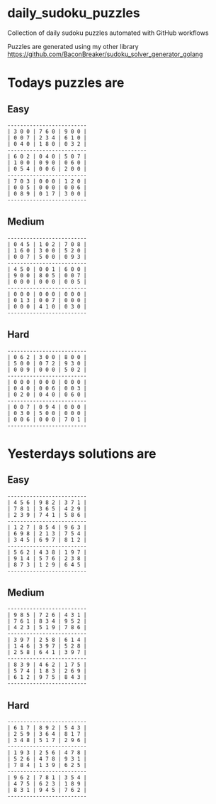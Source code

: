 
# daily_sudoku_puzzles 

Collection of daily sudoku puzzles automated with GitHub workflows 

Puzzles are generated using my other library https://github.com/BaconBreaker/sudoku_solver_generator_golang 
 

# Todays puzzles are 

## Easy 

```
-------------------------
| 3 0 0 | 7 6 0 | 9 0 0 | 
| 0 0 7 | 2 3 4 | 6 1 0 | 
| 0 4 0 | 1 8 0 | 0 3 2 | 
-------------------------
| 6 0 2 | 0 4 0 | 5 0 7 | 
| 1 0 0 | 0 9 0 | 0 6 0 | 
| 0 5 4 | 0 0 6 | 2 0 0 | 
-------------------------
| 7 0 3 | 0 0 0 | 1 2 0 | 
| 0 0 5 | 0 0 0 | 0 0 6 | 
| 0 8 9 | 0 1 7 | 3 0 0 | 
-------------------------
```
## Medium 

```
-------------------------
| 0 4 5 | 1 0 2 | 7 0 8 | 
| 1 6 0 | 3 0 0 | 5 2 0 | 
| 0 0 7 | 5 0 0 | 0 9 3 | 
-------------------------
| 4 5 0 | 0 0 1 | 6 0 0 | 
| 9 0 0 | 8 0 5 | 0 0 7 | 
| 0 0 0 | 0 0 0 | 0 0 5 | 
-------------------------
| 0 0 0 | 0 0 0 | 0 0 0 | 
| 0 1 3 | 0 0 7 | 0 0 0 | 
| 0 0 0 | 4 1 0 | 0 3 0 | 
-------------------------
```
## Hard 

```
-------------------------
| 0 6 2 | 3 0 0 | 8 0 0 | 
| 5 0 0 | 0 7 2 | 9 3 0 | 
| 0 0 9 | 0 0 0 | 5 0 2 | 
-------------------------
| 0 0 0 | 0 0 0 | 0 0 0 | 
| 0 4 0 | 0 0 6 | 0 0 3 | 
| 0 2 0 | 0 4 0 | 0 6 0 | 
-------------------------
| 0 0 7 | 0 9 4 | 0 0 0 | 
| 0 3 0 | 5 0 0 | 0 0 0 | 
| 0 0 6 | 0 0 0 | 7 0 1 | 
-------------------------
```
# Yesterdays solutions are 

## Easy 

```
-------------------------
| 4 5 6 | 9 8 2 | 3 7 1 | 
| 7 8 1 | 3 6 5 | 4 2 9 | 
| 2 3 9 | 7 4 1 | 5 8 6 | 
-------------------------
| 1 2 7 | 8 5 4 | 9 6 3 | 
| 6 9 8 | 2 1 3 | 7 5 4 | 
| 3 4 5 | 6 9 7 | 8 1 2 | 
-------------------------
| 5 6 2 | 4 3 8 | 1 9 7 | 
| 9 1 4 | 5 7 6 | 2 3 8 | 
| 8 7 3 | 1 2 9 | 6 4 5 | 
-------------------------
```
## Medium 

```
-------------------------
| 9 8 5 | 7 2 6 | 4 3 1 | 
| 7 6 1 | 8 3 4 | 9 5 2 | 
| 4 2 3 | 5 1 9 | 7 8 6 | 
-------------------------
| 3 9 7 | 2 5 8 | 6 1 4 | 
| 1 4 6 | 3 9 7 | 5 2 8 | 
| 2 5 8 | 6 4 1 | 3 9 7 | 
-------------------------
| 8 3 9 | 4 6 2 | 1 7 5 | 
| 5 7 4 | 1 8 3 | 2 6 9 | 
| 6 1 2 | 9 7 5 | 8 4 3 | 
-------------------------
```
## Hard 

```
-------------------------
| 6 1 7 | 8 9 2 | 5 4 3 | 
| 2 5 9 | 3 6 4 | 8 1 7 | 
| 3 4 8 | 5 1 7 | 2 9 6 | 
-------------------------
| 1 9 3 | 2 5 6 | 4 7 8 | 
| 5 2 6 | 4 7 8 | 9 3 1 | 
| 7 8 4 | 1 3 9 | 6 2 5 | 
-------------------------
| 9 6 2 | 7 8 1 | 3 5 4 | 
| 4 7 5 | 6 2 3 | 1 8 9 | 
| 8 3 1 | 9 4 5 | 7 6 2 | 
-------------------------
```
